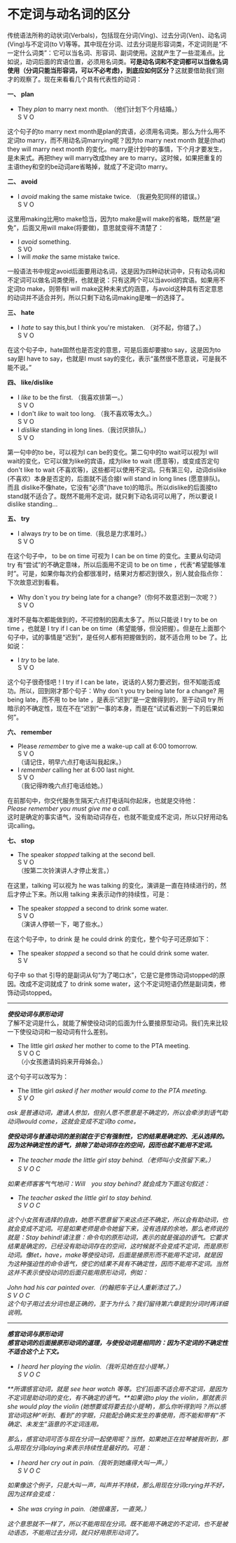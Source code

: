 # 不定词与动名词的区分

传统语法所称的动状词(Verbals)，包括现在分词(Ving)、过去分词(Ven)、动名词(Ving)与不定词(to V)等等。其中现在分词、过去分词是形容词类，不定词则是“不一定什么词类”：它可以当名词、形容词、副词使用。这就产生了一些混淆点。比如说，动词后面的宾语位置，必须用名词类。<b>可是动名词和不定词都可以当做名词使用（分词只能当形容词，可以不必考虑)，到底应如何区分？</b>这就要借助我们刚才的观察了。现在来看看几个具有代表性的动词：

**一、 plan**

>  
- They <em>plan</em> to marry next month. （他们计划下个月结婚。）  
    S V O  

这个句子的to marry next month是plan的宾语，必须用名词类。那么为什么用不定词to marry，而不用动名词marrying呢？因为to marry next month 就是(that) they will marry next month 的变化。marry是计划中的事情，下个月才要发生，是未来式。再把they will marry改成they are to marry。这时候，如果把重复的主语they和空的be动词are省略掉，就成了不定词to marry。

**二、 avoid**

>  
- I <em>avoid</em> making the same mistake twice. （我避免犯同样的错误。）  
S V O  

这里用making比用to make恰当，因为to make是will make的省略，既然是“避免”，后面又用will make(将要做)，意思就变得不清楚了：

>  
- I <em>avoid</em> something.  
S VO  
- I will <em>make</em> the same mistake twice.

一般语法书中规定avoid后面要用动名词，这是因为四种动状词中，只有动名词和不定词可以做名词类使用，也就是说：只有这两个可以当avoid的宾语。如果用不定词to make，则带有I will make这种未来式的涵意，与avoid这种具有否定意思的动词并不适合并列，所以只剩下动名词making是唯一的选择了。

**三、 hate**

>  
- I <em>hate</em> to say this,but I think you're mistaken. （对不起，你错了。）  
S V O

在这个句子中，hate固然也是否定的意思，可是后面却要接to say，这是因为to say是I have to say，也就是I must say的变化，表示“虽然很不愿意说，可是我不能不说。”

**四、 like/dislike**

>  
- I <em>like</em> to be the first. （我喜欢排第一。）  
S V O  
- I don't <em>like</em> to wait too long. （我不喜欢等太久。）  
S V O    
- I <em>dislike</em> standing in long lines.（我讨厌排队。）  
S V O  

第一句中的to be，可以视为I can be的变化。第二句中的to wait可以视为I will wait的变化，它可以做为like的宾语，成为like to wait (愿意等)，或变成否定句don't like to wait (不喜欢等)，这些都可以使用不定词。只有第三句，动词dislike (不喜欢）本身是否定的，后面就不适合接I will stand in long lines (愿意排队)。而且 dislike不像hate，它没有“必须”(have to)的暗示。所以dislike的后面接to stand就不适合了。既然不能用不定词，就只剩下动名词可以用了，所以要说 I dislike standing...

**五、 try**

>  
- I always <em>try</em> to be on time.（我总是力求准时。）  
S V O  

在这个句子中， to be on time 可视为 I can be on time 的变化。主要从句动词 try 有“尝试”的不确定意味，所以后面用不定词 to be on time ，代表“希望能够准时”。可是，如果你每次约会都很准时，结果对方都迟到很久，别人就会指点你：下次故意迟到看看。

>  
- Why don`t you <em>try</em> being late for a change?（你何不故意迟到一次呢？）  
S V O  

准时不是每次都能做到的，不可控制的因素太多了。所以只能说 I try to be on time ，也就是 I try if I can be on time（希望能够，但没把握）。但是在上面那个句子中，试的事情是“迟到”，是任何人都有把握做到的，就不适合用 to be 了。比如说：

>  
- I <em>try</em> to be late.  
S V O

这个句子很奇怪吧！I try if I can be late，说话的人努力要迟到，但不知能否成功。所以，回到刚才那个句子：Why don`t you try being late for a change? 用 being late，而不用 to be late ，是表示“迟到”是一定做得到的，至于动词 try 所暗示的不确定性，现在不在“迟到”一事的本身，而是在“试试看迟到一下的后果如何”。

**六、 remember**

>    
- Please <em>remember</em> to give me a wake-up call at 6:00 tomorrow.  
S V O  
（请记住，明早六点打电话叫我起床。）  
- I <em>remember</em> calling her at 6:00 last night.  
S V O  
（我记得昨晚六点打电话给她。）

在前那句中，你交代服务生隔天六点打电话叫你起床，也就是交待他：  
<em>Please remember you must give me a call.</em>  
这时是确定的事实语气，没有助动词存在，也就不能变成不定词，所以只好用动名词calling。

**七、 stop**

>  
- The speaker <em>stopped</em> talking at the second bell.  
S V O  
（按第二次铃演讲人才停止发言。）  

在这里，talking 可以视为 he was talking 的变化，演讲是一直在持续进行的，然后才停止下来。所以用 talking 来表示动作的持续性，可是：

>  
- The speaker <em>stopped</em> a second to drink some water.  
S V O  
（演讲人停顿一下，喝了些水。）  

在这个句子中，to drink 是 he could drink 的变化，整个句子可还原如下：

>  
- The speaker <em>stopped</em> a second so that he could drink some water.  
S V

句子中 so that 引导的是副词从句“为了喝口水”，它是它是修饰动词stopped的原因。改成不定词就成了 to drink some water，这个不定词短语仍然是副词类，修饰动词stopped。



---


***使役动词与原形动词***  
了解不定词是什么，就能了解使役动词的后面为什么要接原型动词。我们先来比较一下使役动词和一般动词有什么差别。

>  
- The little girl <em>asked</em> her mother to come to the PTA meeting.  
S V O C  
（小女孩邀请妈妈来开母姊会。）  

这个句子可以改写为：

>  
- The little girl <em>asked if her mother would come to the PTA meeting.  
S V O

ask 是普通动词，邀请人参加，但别人愿不愿意是不确定的，所以会牵涉到语气助动词would come，这就会变成不定词to come。

**使役动词与普通动词的差别就在于它有强制性，它的结果是确定的、无从选择的。因为这种确定性的语气，排除了助动词存在的空间，因而也就不能用不定词。**

>  
- The teacher <em>made the little girl stay behind.（老师叫小女孩留下来。）  
S V O C　　

如果老师客客气气地问：Will　you stay behind? 就会成为下面这句叙述：

>  
* The teacher <em>asked the little girl to stay behind.  
S V O C  


这个小女孩有选择的自由，她愿不愿意留下来这点还不确定，所以会有助动词，也就会变成不定词。可是如果老师是命令她留下来，没有选择的余地，那么老师说的就是：Stay behind!请注意：命令句的原形动词，表示的就是强迫的语气。它要求结果是确定的，已经没有助动词存在的空间，这时候就不会变成不定词，而是原形动词。像let，have，make等使役动词，后面是接原形而不能用不定词，就是因为这种强迫性的命令语气，使它的结果不具有不确定性，因而不能用不定词。当然这并不表示使役动词的后面只能用原形动词，例如：

>  
John <em>had</em> his car painted over.（约翰把车子让人重新漆过了。）  
S V O C  
这个句子用过去分词也是正确的，至于为什么？我们留待第六章提到分词时再详细说明。


---


***感官动词与原形动词***  
**感官动词的后面接原形动词的道理，与使役动词是相同的：因为不定词的不确定性不适合这个上下文。**  

>  
- I <em>heard</em> her playing the violin.（我听见她在拉小提琴。）  
S V O C  

**所谓感官动词，就是 see hear watch 等等。它们后面不适合用不定词，是因为不定词是助动词的变化，有不确定的语气。**如果说to play the violin，那就表示 she would play the violin (她想要或将要去拉小提琴)，那么你听得到吗？所以感官动词这种“听到、看到”的字眼，只能配合确实发生的事使用，而不能和带有“不确定、未发生”涵意的不定词连用。  

那么，感官动词可否与现在分词一起使用呢？当然，如果她正在拉琴被我听到，那么用现在分词playing来表示持续性是最好的。可是：  

>  
- I <em>heard</em> her cry out in pain.（我听到她痛得大叫一声。）  
S V O C  

如果像这个例子，只是大叫一声，叫声并不持续，那么用现在分词crying并不好，因为这样会变成：  

>  
- She was crying in pain.（她很痛苦，一直哭。）  

这个意思就不一样了，所以不能用现在分词。既不能用不确定的不定词，也不是被动语态，不能用过去分词，就只好用原形动词了。 